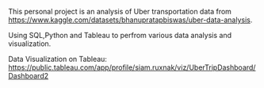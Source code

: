 This personal project is an analysis of Uber transportation data from https://www.kaggle.com/datasets/bhanupratapbiswas/uber-data-analysis.

Using SQL,Python and Tableau to perfrom various data analysis and visualization.

Data Visualization on Tableau: https://public.tableau.com/app/profile/siam.ruxnak/viz/UberTripDashboard/Dashboard2
